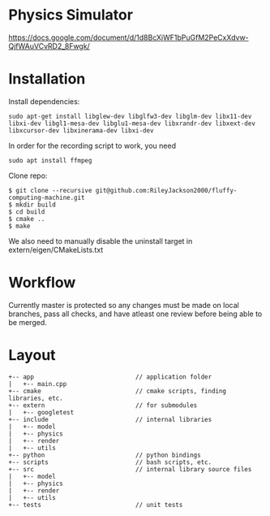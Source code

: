 # Physics Simulator

https://docs.google.com/document/d/1d8BcXjWF1bPuGfM2PeCxXdvw-QjfWAuVCvRD2_8Fwgk/

# Installation

Install dependencies:

```console
sudo apt-get install libglew-dev libglfw3-dev libglm-dev libx11-dev libxi-dev libgl1-mesa-dev libglu1-mesa-dev libxrandr-dev libxext-dev libxcursor-dev libxinerama-dev libxi-dev
```

In order for the recording script to work, you need
```console
sudo apt install ffmpeg
```

Clone repo:

```console
$ git clone --recursive git@github.com:RileyJackson2000/fluffy-computing-machine.git
$ mkdir build
$ cd build
$ cmake ..
$ make
```

We also need to manually disable the uninstall target in extern/eigen/CMakeLists.txt

# Workflow
Currently master is protected so any changes must be made on local branches, pass all checks, and have atleast one review before being able to be merged.

# Layout
```
+-- app                            // application folder
|   +-- main.cpp
+-- cmake                          // cmake scripts, finding libraries, etc.
+-- extern                         // for submodules
|   +-- googletest
+-- include                        // internal libraries
|   +-- model
|   +-- physics
|   +-- render
|   +-- utils
+-- python                         // python bindings
+-- scripts                        // bash scripts, etc.
+-- src                            // internal library source files
|   +-- model
|   +-- physics
|   +-- render
|   +-- utils
+-- tests                          // unit tests
```
